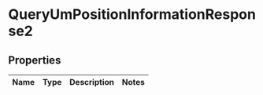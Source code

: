 

# QueryUmPositionInformationResponse2


## Properties

| Name | Type | Description | Notes |
|------------ | ------------- | ------------- | -------------|



